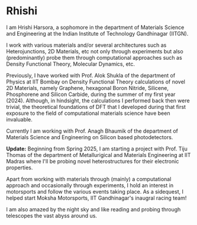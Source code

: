 # Rhishi
I am Hrishi Harsora, a sophomore in the department of Materials Science and Engineering at the Indian Institute of Technology Gandhinagar (IITGN). 

I work with various materials and/or several architectures such as Heterojunctions, 2D Materials, etc not only through experiments but also (predominantly) probe them through computational approaches such as Density Functional Theory, Molecular Dynamics, etc.

Previously, I have worked with Prof. Alok Shukla of the department of Physics at IIT Bombay on Density Functional Theory calculations of novel 2D Materials, namely Graphene, hexagonal Boron Nitride, Silicene, Phosphorene and Silicon Carbide, during the summer of my first year (2024). Although, in hindsight, the calculations I performed back then were trivial, the theoretical foundations of DFT that I developed during that first exposure to the field of computational materials science have been invaluable. 

Currently I am working with Prof. Anagh Bhaumik of the department of Materials Science and Engineering on Silicon based photodetectors. 

**Update:** Beginning from Spring 2025, I am starting a project with Prof. Tiju Thomas of the department of Metallurigical and Materials Engineering at IIT Madras where I'll be probing novel heterostructures for their electronic properties. 

Apart from working with materials through (mainly) a computational approach and occasionally through experiments, I hold an interest in motorsports and follow the various events taking place.
As a sidequest, I helped start Moksha Motorsports, IIT Gandhinagar's inaugral racing team! 

I am also amazed by the night sky and like reading and probing through telescopes the vast abyss around us.
